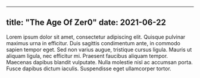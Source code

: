 ----
title: "The Age Of Zer0"
date: 2021-06-22
---
Lorem ipsum dolor sit amet, consectetur adipiscing elit. Quisque pulvinar maximus urna in efficitur. Duis sagittis condimentum ante, in commodo sapien tempor eget. Sed non varius augue, tristique cursus ligula. Mauris ut aliquam ligula, nec efficitur mi. Praesent faucibus aliquam tempor. Maecenas dapibus blandit vulputate. Nulla molestie nisl ac accumsan porta. Fusce dapibus dictum iaculis. Suspendisse eget ullamcorper tortor.

